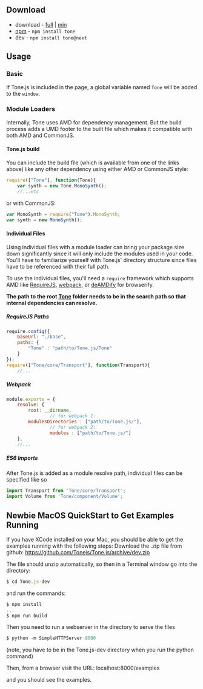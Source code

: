 ## Download

* download - [full](https://tonejs.github.io/build/Tone.js) | [min](https://tonejs.github.io/build/Tone.min.js)
* [npm](https://www.npmjs.org/) - `npm install tone`
* dev - `npm install tone@next`

## Usage

### Basic

If Tone.js is included in the page, a global variable named `Tone` will be added to the `window`.

### Module Loaders

Internally, Tone uses AMD for dependency management. But the build process adds a UMD footer to the built file which makes it compatible with both AMD and CommonJS.

#### Tone.js build

You can include the build file (which is available from one of the links above) like any other dependency using either AMD or CommonJS style:

```javascript
require(["Tone"], function(Tone){
    var synth = new Tone.MonoSynth();
    //...etc
```

or with CommonJS:

```javascript
var MonoSynth = require("Tone").MonoSynth;
var synth = new MonoSynth();
```

#### Individual Files

Using individual files with a module loader can bring your package size down significantly since it will only include the modules used in your code. You'll have to familiarize yourself with Tone.js' directory structure since files have to be referenced with their full path.

To use the individual files, you'll need a `require` framework which supports AMD like [RequireJS](http://requirejs.org/), [webpack](https://webpack.github.io/), or [deAMDify](https://github.com/jaredhanson/deamdify) for browserify.

**The path to the root [Tone](https://github.com/Tonejs/Tone.js/tree/master/Tone) folder needs to be in the search path so that internal dependencies can resolve.**

##### RequireJS Paths

```javascript
require.config({
    baseUrl: "./base",
    paths: {
        "Tone" : "path/to/Tone.js/Tone"
    }
});
require(["Tone/core/Transport"], function(Transport){
    //...
```

##### Webpack

```javascript
module.exports = {
	resolve: {
		root: __dirname,
                // for webpack 1:
		modulesDirectories : ["path/to/Tone.js/"],
                // for webpack 2:
                modules : ["path/to/Tone.js/"]
	},
	//...
```

##### ES6 Imports

After Tone.js is added as a module resolve path, individual files can be specified like so

```javascript
import Transport from 'Tone/core/Transport';
import Volume from 'Tone/component/Volume';
```

## Newbie MacOS QuickStart to Get Examples Running
If you have XCode installed on your Mac, you should be able to get the examples running with the following steps:
Download the .zip file from github:
https://github.com/Tonejs/Tone.js/archive/dev.zip

The file should unzip automatically, so then in a Terminal window go into the directory:
```javascript
$ cd Tone.js-dev
```
and run the commands:
```javascript
$ npm install 
...
$ npm run build
```

Then you need to run a webserver in the directory to serve the files
```javascript
$ python -m SimpleHTTPServer 8000
```
(note, you have to be in the Tone.js-dev directory when you run the python command)

Then, from a browser visit the URL:
localhost:8000/examples

and you should see the examples.
